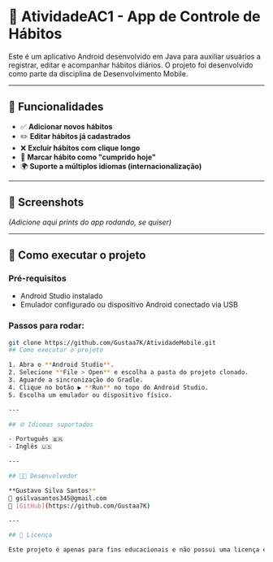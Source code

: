 # 📱 AtividadeAC1 - App de Controle de Hábitos

Este é um aplicativo Android desenvolvido em Java para auxiliar usuários a registrar, editar e acompanhar hábitos diários. O projeto foi desenvolvido como parte da disciplina de Desenvolvimento Mobile.

---

## 🔧 Funcionalidades

- ✅ **Adicionar novos hábitos**
- ✏️ **Editar hábitos já cadastrados**
- ❌ **Excluir hábitos com clique longo**
- 📆 **Marcar hábito como "cumprido hoje"**
- 🌍 **Suporte a múltiplos idiomas (internacionalização)**

---

## 📸 Screenshots

*(Adicione aqui prints do app rodando, se quiser)*

---

## 🚀 Como executar o projeto

### Pré-requisitos

- Android Studio instalado
- Emulador configurado ou dispositivo Android conectado via USB

### Passos para rodar:

```bash
git clone https://github.com/Gustaa7K/AtividadeMobile.git
## Como executar o projeto

1. Abra o **Android Studio**.
2. Selecione **File > Open** e escolha a pasta do projeto clonado.
3. Aguarde a sincronização do Gradle.
4. Clique no botão ▶️ **Run** no topo do Android Studio.
5. Escolha um emulador ou dispositivo físico.

---

## 🌐 Idiomas suportados

- Português 🇧🇷
- Inglês 🇺🇸

---

## 👨‍💻 Desenvolvedor

**Gustavo Silva Santos**  
📧 gsilvasantos345@gmail.com  
🔗 [GitHub](https://github.com/Gustaa7K)

---

## 📄 Licença

Este projeto é apenas para fins educacionais e não possui uma licença específica.
